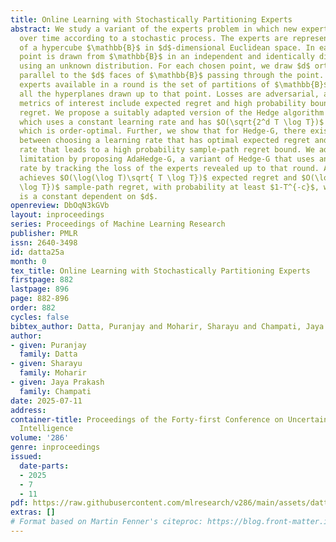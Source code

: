 ```yaml
---
title: Online Learning with Stochastically Partitioning Experts
abstract: We study a variant of the experts problem in which new experts are revealed
  over time according to a stochastic process. The experts are represented by partitions
  of a hypercube $\mathbb{B}$ in $d$-dimensional Euclidean space. In each round, a
  point is drawn from $\mathbb{B}$ in an independent and identically distributed manner
  using an unknown distribution. For each chosen point, we draw $d$ orthogonal hyperplanes
  parallel to the $d$ faces of $\mathbb{B}$ passing through the point. The set of
  experts available in a round is the set of partitions of $\mathbb{B}$ created by
  all the hyperplanes drawn up to that point. Losses are adversarial, and the performance
  metrics of interest include expected regret and high probability bounds on the sample-path
  regret. We propose a suitably adapted version of the Hedge algorithm called Hedge-G,
  which uses a constant learning rate and has $O(\sqrt{2^d T \log T})$ expected regret,
  which is order-optimal. Further, we show that for Hedge-G, there exists a trade-off
  between choosing a learning rate that has optimal expected regret and a learning
  rate that leads to a high probability sample-path regret bound. We address this
  limitation by proposing AdaHedge-G, a variant of Hedge-G that uses an adaptive learning
  rate by tracking the loss of the experts revealed up to that round. AdaHedge-G simultaneously
  achieves $O(\log(\log T)\sqrt{ T \log T})$ expected regret and $O(\log T \sqrt{T
  \log T})$ sample-path regret, with probability at least $1-T^{-c}$, where $c > 0$
  is a constant dependent on $d$.
openreview: DbOqN3kGVb
layout: inproceedings
series: Proceedings of Machine Learning Research
publisher: PMLR
issn: 2640-3498
id: datta25a
month: 0
tex_title: Online Learning with Stochastically Partitioning Experts
firstpage: 882
lastpage: 896
page: 882-896
order: 882
cycles: false
bibtex_author: Datta, Puranjay and Moharir, Sharayu and Champati, Jaya Prakash
author:
- given: Puranjay
  family: Datta
- given: Sharayu
  family: Moharir
- given: Jaya Prakash
  family: Champati
date: 2025-07-11
address:
container-title: Proceedings of the Forty-first Conference on Uncertainty in Artificial
  Intelligence
volume: '286'
genre: inproceedings
issued:
  date-parts:
  - 2025
  - 7
  - 11
pdf: https://raw.githubusercontent.com/mlresearch/v286/main/assets/datta25a/datta25a.pdf
extras: []
# Format based on Martin Fenner's citeproc: https://blog.front-matter.io/posts/citeproc-yaml-for-bibliographies/
---
```


